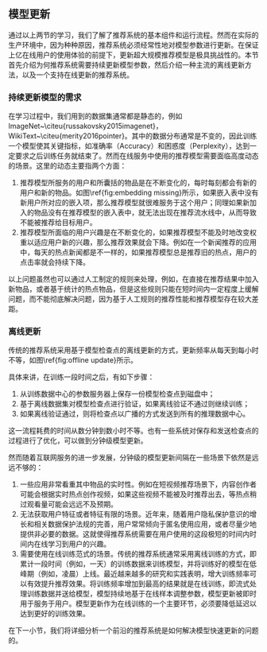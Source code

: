 ## 模型更新
通过以上两节的学习，我们了解了推荐系统的基本组件和运行流程。然而在实际的生产环境中，因为种种原因，推荐系统必须经常性地对模型参数进行更新。在保证上亿在线用户的使用体验的前提下，更新超大规模推荐模型是极具挑战性的。本节首先介绍为何推荐系统需要持续更新模型参数，然后介绍一种主流的离线更新方法，以及一个支持在线更新的推荐系统。

### 持续更新模型的需求
在学习过程中，我们用到的数据集通常都是静态的，例如ImageNet~\citeu{russakovsky2015imagenet}，WikiText~\citeu{merity2016pointer}。其中的数据分布通常是不变的，因此训练一个模型使其关键指标，如准确率（Accuracy）和困惑度（Perplexity），达到一定要求之后训练任务就结束了。然而在线服务中使用的推荐模型需要面临高度动态的场景。这里的动态主要指两个方面：
<!-- \begin{enumerate}[label={(\arabic*)}]
    \item 推荐模型所服务的用户和所囊括的物品是在不断变化的，每时每刻都会有新的用户和新的物品。如图\ref{fig:embedding missing}所示，如果嵌入表中没有新用户所对应的嵌入项，那么推荐模型就很难服务于这个用户；同理如果新加入的物品没有在推荐模型的嵌入表中，就无法出现在推荐流水线中，从而导致不能被推荐给目标用户。
    \item 推荐模型所面临的用户兴趣是在不断变化的，如果推荐模型不能及时地改变权重以适应用户新的兴趣，那么推荐效果就会下降。例如在一个新闻推荐的应用中，每天的热点新闻都是不一样的，如果推荐模型总是推荐旧的热点，用户的点击率就会持续下降。
\end{enumerate} -->
1. 推荐模型所服务的用户和所囊括的物品是在不断变化的，每时每刻都会有新的用户和新的物品。如图\ref{fig:embedding missing}所示，如果嵌入表中没有新用户所对应的嵌入项，那么推荐模型就很难服务于这个用户；同理如果新加入的物品没有在推荐模型的嵌入表中，就无法出现在推荐流水线中，从而导致不能被推荐给目标用户。
2. 推荐模型所面临的用户兴趣是在不断变化的，如果推荐模型不能及时地改变权重以适应用户新的兴趣，那么推荐效果就会下降。例如在一个新闻推荐的应用中，每天的热点新闻都是不一样的，如果推荐模型总是推荐旧的热点，用户的点击率就会持续下降。

<!-- \begin{figure}[H]
    \centering
    \subfigure[用户嵌入项缺失]{
        \includegraphics{figs/ch_recommender/user_embedding_missing.png}
    }\\
    \subfigure[物品嵌入项缺失]{
        \includegraphics{figs/ch_recommender/content_embedding_missing.png}
    }
    \caption{嵌入项缺失}
    \label{fig:embedding missing}
\end{figure} -->

以上问题虽然也可以通过人工制定的规则来处理，例如，在直接在推荐结果中加入新物品，或者基于统计的热点物品，但是这些规则只能在短时间内一定程度上缓解问题，而不能彻底解决问题，因为基于人工规则的推荐性能和推荐模型存在较大差距。

### 离线更新
传统的推荐系统采用基于模型检查点的离线更新的方式，更新频率从每天到每小时不等，如图\ref{fig:offline update}所示。

<!-- \begin{figure}[H]
    \centering
    \includegraphics{figs/ch_recommender/offline_update.png}
    \caption{离线更新}
    \label{fig:offline update}
\end{figure} -->

具体来讲，在训练一段时间之后，有如下步骤：

<!-- \begin{enumerate}[label={(\arabic*)}]
    \item 从训练数据中心的参数服务器上保存一份模型检查点到磁盘中；
    \item 基于离线数据集对模型检查点进行验证，如果离线验证不通过则继续训练；
    \item 如果离线验证通过，则将检查点以广播的方式发送到所有的推理数据中心。
\end{enumerate} -->
1. 从训练数据中心的参数服务器上保存一份模型检查点到磁盘中；
2. 基于离线数据集对模型检查点进行验证，如果离线验证不通过则继续训练；
3. 如果离线验证通过，则将检查点以广播的方式发送到所有的推理数据中心。

这一流程耗费的时间从数分钟到数小时不等。也有一些系统对保存和发送检查点的过程进行了优化，可以做到分钟级模型更新。

然而随着互联网服务的进一步发展，分钟级的模型更新间隔在一些场景下依然是远远不够的：

<!-- \begin{enumerate}[label={(\arabic*)}]
    \item 一些应用非常看重其中物品的实时性。例如在短视频推荐场景下，内容创作者可能会根据实时热点创作视频，如果这些视频不能被及时推荐出去，等热点稍过观看量可能会远远不及预期。
    \item 无法获取用户特征或者特征有限的场景。近年来，随着用户隐私保护意识的增长和相关数据保护法规的完善，用户常常倾向于匿名使用应用，或者尽量少地提供非必要的数据。这就使得推荐系统需要在用户使用的这段极短的时间内时间内在线学习到用户的兴趣。
    \item 需要使用在线训练范式的场景。传统的推荐系统通常采用离线训练的方式，即累计一段时间（例如，一天）的训练数据来训练模型，并将训练好的模型在低峰期（例如，凌晨）上线。最近越来越多的研究和实践表明，增大训练频率可以有效提升推荐效果。将训练频率增加到最高的结果就是在线训练，即流式处理训练数据并送给模型，模型持续地基于在线样本调整参数，模型更新被即时用于服务于用户。模型更新作为在线训练的一个主要环节，必须要降低延迟以达到更好的训练效果。
\end{enumerate} -->
1. 一些应用非常看重其中物品的实时性。例如在短视频推荐场景下，内容创作者可能会根据实时热点创作视频，如果这些视频不能被及时推荐出去，等热点稍过观看量可能会远远不及预期。
2. 无法获取用户特征或者特征有限的场景。近年来，随着用户隐私保护意识的增长和相关数据保护法规的完善，用户常常倾向于匿名使用应用，或者尽量少地提供非必要的数据。这就使得推荐系统需要在用户使用的这段极短的时间内时间内在线学习到用户的兴趣。
3. 需要使用在线训练范式的场景。传统的推荐系统通常采用离线训练的方式，即累计一段时间（例如，一天）的训练数据来训练模型，并将训练好的模型在低峰期（例如，凌晨）上线。最近越来越多的研究和实践表明，增大训练频率可以有效提升推荐效果。将训练频率增加到最高的结果就是在线训练，即流式处理训练数据并送给模型，模型持续地基于在线样本调整参数，模型更新被即时用于服务于用户。模型更新作为在线训练的一个主要环节，必须要降低延迟以达到更好的训练效果。

在下一小节，我们将详细分析一个前沿的推荐系统是如何解决模型快速更新的问题的。
